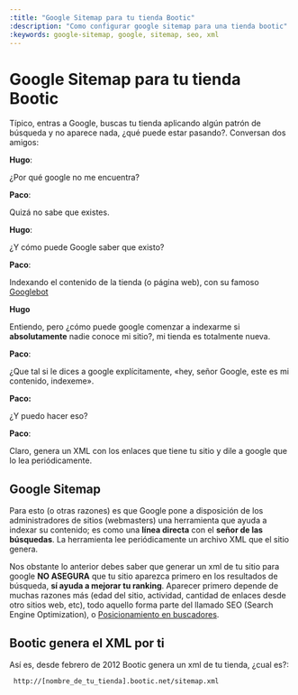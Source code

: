 ```yaml
---
:title: "Google Sitemap para tu tienda Bootic"
:description: "Como configurar google sitemap para una tienda bootic"
:keywords: google-sitemap, google, sitemap, seo, xml 
---
```


Google Sitemap para tu tienda Bootic
====================================

Típico, entras a Google, buscas tu tienda aplicando algún patrón de búsqueda y no aparece
nada, ¿qué puede estar pasando?. Conversan dos amigos:

**Hugo**:

¿Por qué google no me encuentra?

**Paco**:

Quizá no sabe que existes.

**Hugo**:

¿Y cómo puede Google saber que existo?

**Paco**:

Indexando el contenido de la tienda (o página web), con su famoso [Googlebot][bot]

**Hugo**

Entiendo, pero ¿cómo puede google comenzar a indexarme si **absolutamente** nadie conoce mi sitio?, mi tienda es totalmente nueva.

**Paco**:

¿Que tal si le dices a google explícitamente, «hey, señor Google, este es mi
contenido, indexeme». 

**Paco:**

¿Y puedo hacer eso?

**Paco**:

Claro, genera un XML con los enlaces que tiene tu sitio y dile a google que lo lea periódicamente.

## Google Sitemap

Para esto (o otras razones) es que Google pone
a disposición de los administradores de sitios (webmasters) una herramienta que
ayuda a indexar su contenido; es como una **línea directa** con el **señor de las búsquedas**. La herramienta lee periódicamente un archivo XML que el sitio genera.

Nos obstante lo anterior debes saber que generar un xml de tu sitio para google **NO ASEGURA** que tu sitio aparezca primero
en los resultados de búsqueda, **sí ayuda a mejorar tu ranking**. Aparecer
primero depende de muchas razones más (edad del sitio, actividad, cantidad de enlaces desde otro sitios web, etc), todo aquello forma parte del llamado SEO (Search Engine Optimization), o [Posicionamiento en buscadores][seo].

## Bootic genera el XML por ti

Así es, desde febrero de 2012 Bootic genera un xml de tu tienda, ¿cual es?:

     http://[nombre_de_tu_tienda].bootic.net/sitemap.xml

[bot]: http://es.wikipedia.org/wiki/Googlebot "Entrada en wikipedia de Googlebot"
[seo]: http://es.wikipedia.org/wiki/Posicionamiento_en_buscadores "SEO en wikipedia"
